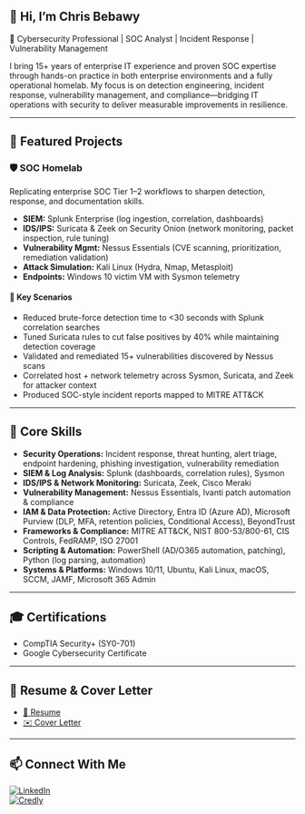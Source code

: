 ## 👋 Hi, I’m Chris Bebawy  

🔐 Cybersecurity Professional | SOC Analyst | Incident Response | Vulnerability Management  

I bring 15+ years of enterprise IT experience and proven SOC expertise through hands-on practice in both enterprise environments and a fully operational homelab. My focus is on detection engineering, incident response, vulnerability management, and compliance—bridging IT operations with security to deliver measurable improvements in resilience.  

---

## 🚀 Featured Projects  

### 🛡️ SOC Homelab  
Replicating enterprise SOC Tier 1–2 workflows to sharpen detection, response, and documentation skills.

- **SIEM:** Splunk Enterprise (log ingestion, correlation, dashboards)  
- **IDS/IPS:** Suricata & Zeek on Security Onion (network monitoring, packet inspection, rule tuning)  
- **Vulnerability Mgmt:** Nessus Essentials (CVE scanning, prioritization, remediation validation)  
- **Attack Simulation:** Kali Linux (Hydra, Nmap, Metasploit)  
- **Endpoints:** Windows 10 victim VM with Sysmon telemetry  

#### 🔎 Key Scenarios  
- Reduced brute-force detection time to <30 seconds with Splunk correlation searches  
- Tuned Suricata rules to cut false positives by 40% while maintaining detection coverage  
- Validated and remediated 15+ vulnerabilities discovered by Nessus scans  
- Correlated host + network telemetry across Sysmon, Suricata, and Zeek for attacker context  
- Produced SOC-style incident reports mapped to MITRE ATT&CK  

---

## 🧰 Core Skills  

- **Security Operations:** Incident response, threat hunting, alert triage, endpoint hardening, phishing investigation, vulnerability remediation  
- **SIEM & Log Analysis:** Splunk (dashboards, correlation rules), Sysmon  
- **IDS/IPS & Network Monitoring:** Suricata, Zeek, Cisco Meraki  
- **Vulnerability Management:** Nessus Essentials, Ivanti patch automation & compliance  
- **IAM & Data Protection:** Active Directory, Entra ID (Azure AD), Microsoft Purview (DLP, MFA, retention policies, Conditional Access), BeyondTrust  
- **Frameworks & Compliance:** MITRE ATT&CK, NIST 800-53/800-61, CIS Controls, FedRAMP, ISO 27001  
- **Scripting & Automation:** PowerShell (AD/O365 automation, patching), Python (log parsing, automation)  
- **Systems & Platforms:** Windows 10/11, Ubuntu, Kali Linux, macOS, SCCM, JAMF, Microsoft 365 Admin  

---

## 🎓 Certifications  

- CompTIA Security+ (SY0-701)  
- Google Cybersecurity Certificate  

---

## 📄 Resume & Cover Letter  

- [📑 Resume](https://github.com/user-attachments/files/22314578/Chris_Bebawy_Resume_CA.pdf)
- [✉️ Cover Letter](https://github.com/user-attachments/files/22314574/Chris.Bebawy_Cover.Letter.pdf)


---

## 📫 Connect With Me  

[![LinkedIn](https://img.shields.io/badge/LinkedIn-Connect-blue?style=flat&logo=linkedin)](https://www.linkedin.com/in/chrisbebawy/)  
[![Credly](https://img.shields.io/badge/Credly-Certifications-orange?style=flat&logo=credly)](https://www.credly.com/users/chris-bebawy)  
